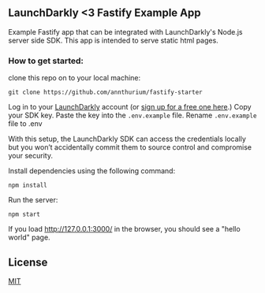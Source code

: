 ## LaunchDarkly <3 Fastify Example App

Example Fastify app that can be integrated with LaunchDarkly's Node.js server side SDK. This app is intended to serve static html pages.

### How to get started:

clone this repo on to your local machine:

`git clone https://github.com/annthurium/fastify-starter`

Log in to your [LaunchDarkly](https://launchdarkly.com/) account (or [sign up for a free one here](https://launchdarkly.com/).) Copy your SDK key. Paste the key into the `.env.example` file. Rename `.env.example` file to .env

With this setup, the LaunchDarkly SDK can access the credentials locally but you won’t accidentally commit them to source control and compromise your security.

Install dependencies using the following command:

`npm install`

Run the server:

`npm start`

If you load http://127.0.0.1:3000/ in the browser, you should see a "hello world" page.

## License

[MIT](https://choosealicense.com/licenses/mit/)
